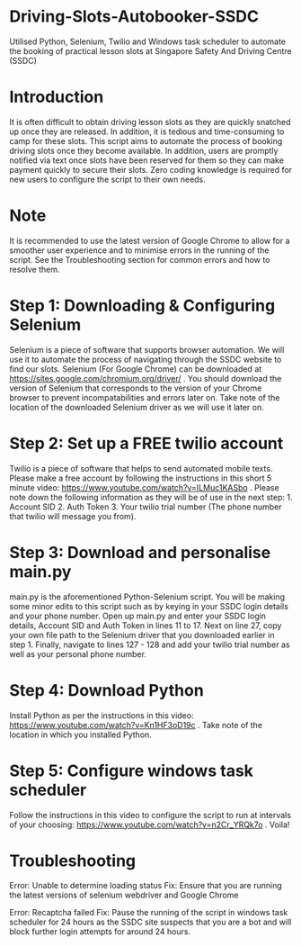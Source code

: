 # Driving-Slots-Autobooker-SSDC
Utilised Python, Selenium, Twilio and Windows task scheduler to automate the booking of practical lesson slots at Singapore Safety And Driving Centre (SSDC)

# Introduction
It is often difficult to obtain driving lesson slots as they are quickly snatched up once they are released. In addition, it is tedious and time-consuming to camp for these slots. This script aims to automate the process of booking driving slots once they become available. In addition, users are promptly notified via text once slots have been reserved for them so they can make payment quickly to secure their slots. Zero coding knowledge is required for new users to configure the script to their own needs. 

# Note
It is recommended to use the latest version of Google Chrome to allow for a smoother user experience and to minimise errors in the running of the script. See the Troubleshooting section for common errors and how to resolve them.

# Step 1: Downloading & Configuring Selenium
Selenium is a piece of software that supports browser automation. We will use it to automate the process of navigating through the SSDC website to find our slots. Selenium (For Google Chrome) can be downloaded at https://sites.google.com/chromium.org/driver/ . You should download the version of Selenium that corresponds to the version of your Chrome browser to prevent incompatabilities and errors later on. Take note of the location of the downloaded Selenium driver as we will use it later on.

# Step 2: Set up a FREE twilio account
Twilio is a piece of software that helps to send automated mobile texts. Please make a free account by following the instructions in this short 5 minute video: https://www.youtube.com/watch?v=ILMuc1KASbo . Please note down the following information as they will be of use in the next step: 1. Account SID 2. Auth Token 3. Your twilio trial number (The phone number that twilio will message you from). 

# Step 3: Download and personalise main.py
main.py is the aforementioned Python-Selenium script. You will be making some minor edits to this script such as by keying in your SSDC login details and your phone number. Open up main.py and enter your SSDC login details, Account SID and Auth Token in lines 11 to 17. Next on line 27, copy your own file path to the Selenium driver that you downloaded earlier in step 1. Finally, navigate to lines 127 - 128 and add your twilio trial number as well as your personal phone number. 

# Step 4: Download Python 
Install Python as per the instructions in this video: https://www.youtube.com/watch?v=Kn1HF3oD19c . Take note of the location in which you installed Python. 

# Step 5: Configure windows task scheduler
Follow the instructions in this video to configure the script to run at intervals of your choosing: https://www.youtube.com/watch?v=n2Cr_YRQk7o . Voila!

# Troubleshooting
Error: Unable to determine loading status
Fix: Ensure that you are running the latest versions of selenium webdriver and Google Chrome

Error: Recaptcha failed
Fix: Pause the running of the script in windows task scheduler for 24 hours as the SSDC site suspects that you are a bot and will block further login attempts for around 24 hours.

